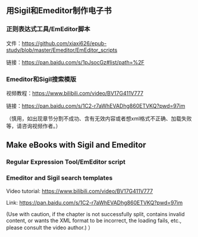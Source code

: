 ## 用Sigil和Emeditor制作电子书
### 正则表达式工具/EmEditor脚本
文件：https://github.com/xiaxi626/epub-study/blob/master/Emeditor/EmEditor_scripts

链接：https://pan.baidu.com/s/1pJsocGz#list/path=%2F
### Emeditor和Sigil搜索模版
视频教程：https://www.bilibili.com/video/BV17G411V777

链接：https://pan.baidu.com/s/1C2-r7aWhEVADhg860ETVKQ?pwd=97im

（慎用，如出现章节分割不成功、含有无效内容或者想xml格式不正确、加载失败等，请咨询视频作者。）

## Make eBooks with Sigil and Emeditor
### Regular Expression Tool/EmEditor script

### Emeditor and Sigil search templates
Video tutorial: https://www.bilibili.com/video/BV17G411V777

Link: https://pan.baidu.com/s/1C2-r7aWhEVADhg860ETVKQ?pwd=97im

(Use with caution, if the chapter is not successfully split, contains invalid content, or wants the XML format to be incorrect, the loading fails, etc., please consult the video author.) ）
